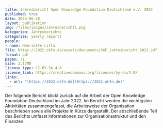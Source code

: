 ```yaml
---
title: Jahresbericht Open Knowledge Foundation Deutschland e.V. 2022
published: true
date: 2023-06-28
layout: publikation
img: /files/images/Jahresbericht1.png
kategorien: Jahresberichte
categories: yearly reports
people:
- name: Henriette Litta
file: https://2022.okfn.de/assets/documents/OKF_Jahresbericht_2022.pdf?raw=true
format: pdf
pages: 71
size: 2,17MB
license_type: CC-BY-SA 4.0
license_link: https://creativecommons.org/licenses/by-sa/4.0/
links: 
  - url: "[https://2022.okfn.de](https://2022.okfn.de)"
---
```

Der folgende Bericht blickt zurück auf die Arbeit der Open Knowledge Foundation Deutschland im Jahr 2022. Im Bericht werden die wichtigsten Aktivitäten zusammengefasst, die Arbeitsweise der Organisation beschrieben sowie alle Projekte in Kürze dargestellt. Der abschließende Teil des Berichts umfasst Informationen zur Organisationsstruktur und den Finanzen
